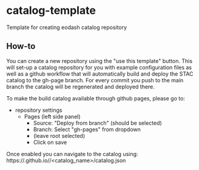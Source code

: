 # catalog-template
Template for creating eodash catalog repository

## How-to
You can create a new repository using the "use this template" button.
This will set-up a catalog repository for you with example configuration files as well as a github workflow that will automatically build and deploy the STAC catalog to the gh-page branch.
For every commit you push to the main branch the catalog will be regenerated and deployed there.

To make the build catalog available through github pages, please go to:
 * repository settings
   - Pages (left side panel)
     - Source: "Deploy from branch" (should be selected)
     - Branch: Select "gh-pages" from dropdown
     - (leave root selected)
     - Click on save

Once enabled you can navigate to the catalog using:
https://<organization>.github.io/<repository>/<catalog_name>/catalog.json
